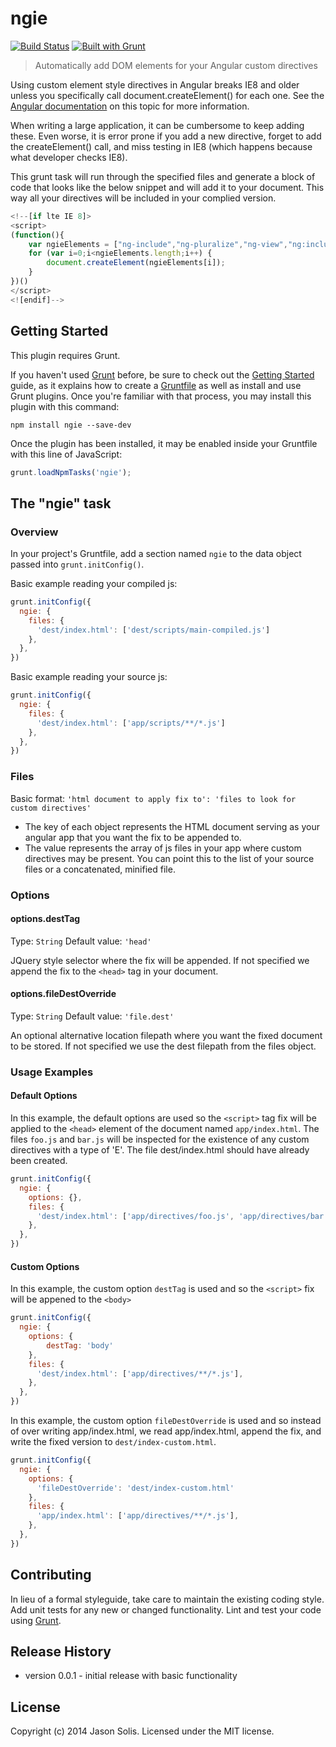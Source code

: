 # ngie 
[![Build Status](https://travis-ci.org/jsolis/grunt-ngie.svg?branch=master)](https://travis-ci.org/jsolis/grunt-ngie)
[![Built with Grunt](https://cdn.gruntjs.com/builtwith.png)](http://gruntjs.com/)

> Automatically add DOM elements for your Angular custom directives

Using custom element style directives in Angular breaks IE8 and older unless you specifically call document.createElement() for each one. See the [Angular documentation][1] on this topic for more information.

When writing a large application, it can be cumbersome to keep adding these. Even worse, it is error prone if you add a new directive, forget to add the createElement() call, and miss testing in IE8 (which happens because what developer checks IE8).

This grunt task will run through the specified files and generate a block of code that looks like the below snippet and will add it to your document. This way all your directives will be included in your complied version.

```js
<!--[if lte IE 8]>
<script>
(function(){
    var ngieElements = ["ng-include","ng-pluralize","ng-view","ng:include","ng:pluralize","ng:view","foo","bar","debugger"];
    for (var i=0;i<ngieElements.length;i++) {
        document.createElement(ngieElements[i]);
    } 
})()
</script>
<![endif]-->
```

## Getting Started
This plugin requires Grunt.

If you haven't used [Grunt](http://gruntjs.com/) before, be sure to check out the [Getting Started](http://gruntjs.com/getting-started) guide, as it explains how to create a [Gruntfile](http://gruntjs.com/sample-gruntfile) as well as install and use Grunt plugins. Once you're familiar with that process, you may install this plugin with this command:

```shell
npm install ngie --save-dev
```

Once the plugin has been installed, it may be enabled inside your Gruntfile with this line of JavaScript:

```js
grunt.loadNpmTasks('ngie');
```

## The "ngie" task

### Overview
In your project's Gruntfile, add a section named `ngie` to the data object passed into `grunt.initConfig()`.

Basic example reading your compiled js:
```js
grunt.initConfig({
  ngie: {
    files: {
      'dest/index.html': ['dest/scripts/main-compiled.js']
    },
  },
})
```

Basic example reading your source js:
```js
grunt.initConfig({
  ngie: {
    files: {
      'dest/index.html': ['app/scripts/**/*.js']
    },
  },
})
```

### Files

Basic format:
`'html document to apply fix to': 'files to look for custom directives'`

* The key of each object represents the HTML document serving as your angular app that you want the fix to be appended to.
* The value represents the array of js files in your app where custom directives may be present. You can point this to the list of your source files or a concatenated, minified file.

### Options

#### options.destTag
Type: `String`
Default value: `'head'`

JQuery style selector where the fix will be appended. If not specified we append the fix to the `<head>` tag in your document.

#### options.fileDestOverride
Type: `String`
Default value: `'file.dest'`

An optional alternative location filepath where you want the fixed document to be stored. If not specified we use the dest filepath from the files object.

### Usage Examples

#### Default Options
In this example, the default options are used so the `<script>` tag fix will be applied to the `<head>` element of the document named `app/index.html`. The files `foo.js` and `bar.js` will be inspected for the existence of any custom directives with a type of 'E'.  The file dest/index.html should have already been created.

```js
grunt.initConfig({
  ngie: {
    options: {},
    files: {
      'dest/index.html': ['app/directives/foo.js', 'app/directives/bar.js'],
    },
  },
})
```

#### Custom Options
In this example, the custom option `destTag` is used and so the `<script>` fix will be appened to the `<body>`

```js
grunt.initConfig({
  ngie: {
    options: {
        destTag: 'body'
    },
    files: {
      'dest/index.html': ['app/directives/**/*.js'],
    },
  },
})
```

In this example, the custom option `fileDestOverride` is used and so instead of over writing app/index.html, we read app/index.html, append the fix, and write the fixed version to `dest/index-custom.html`.

```js
grunt.initConfig({
  ngie: {
    options: {
      'fileDestOverride': 'dest/index-custom.html'
    },
    files: {
      'app/index.html': ['app/directives/**/*.js'],
    },
  },
})
```

## Contributing
In lieu of a formal styleguide, take care to maintain the existing coding style. Add unit tests for any new or changed functionality. Lint and test your code using [Grunt](http://gruntjs.com/).

## Release History
* version 0.0.1 - initial release with basic functionality

## License
Copyright (c) 2014 Jason Solis. Licensed under the MIT license.


  [1]: https://docs.angularjs.org/guide/ie